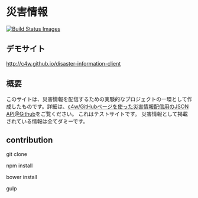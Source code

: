 # 災害情報

[![Build Status Images](https://travis-ci.org/c4w/disaster-information-client.svg)](https://travis-ci.org/c4w/disaster-information-client)

## デモサイト
http://c4w.github.io/disaster-information-client

## 概要

このサイトは、災害情報を配信するための実験的なプロジェクトの一環として作成したものです。詳細は、[c4w/GitHubページを使った災害情報配信用のJSON API@Github](https://github.com/c4w/disaster-information)をご覧ください。
これはテストサイトです。
災害情報として掲載されている情報は全てダミーです。

## contribution

git clone

npm install

bower install

gulp
